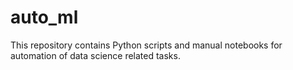 # auto_ml
This repository contains Python scripts and manual notebooks for automation of data science related tasks.

